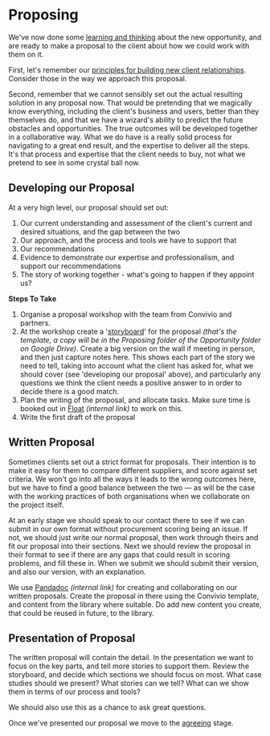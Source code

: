 # Proposing

We've now done some [learning and thinking](learning-and-thinking.md) about the new opportunity, and are ready to make a proposal to the client about how we could work with them on it.

First, let's remember our [principles for building new client relationships](principles-for-building-new-client-relationships.md). Consider those in the way we approach this proposal.

Second, remember that we cannot sensibly set out the actual resulting solution in any proposal now. That would be pretending that we magically know everything, including the client's business and users, better than they themselves do, and that we have a wizard's ability to predict the future obstacles and opportunities. The true outcomes will be developed together in a collaborative way. What we do have is a really solid process for navigating to a great end result, and the expertise to deliver all the steps. It's that process and expertise that the client needs to buy, not what we pretend to see in some crystal ball now.

## Developing our Proposal

At a very high level, our proposal should set out:

1. Our current understanding and assessment of the client's current and desired situations, and the gap between the two
2. Our approach, and the process and tools we have to support that
3. Our recommendations
4. Evidence to demonstrate our expertise and professionalism, and support our recommendations
5. The story of working together - what's going to happen if they appoint us?

**Steps To Take**

1. Organise a proposal workshop with the team from Convivio and partners.
2. At the workshop create a '[storyboard](https://docs.google.com/document/d/1ldyxcGL1CS6HpPQoWgf87F7Ul5Tsqr-fl14UnJK6fCg/edit)' for the proposal _\(that's the template, a copy will be in the Proposing folder of the Opportunity folder on Google Drive\)_. Create a big version on the wall if meeting in person, and then just capture notes here. This shows each part of the story we need to tell, taking into account what the client has asked for, what we should cover \(see 'developing our proposal' above\), and particularly any questions we think the client needs a positive answer to in order to decide there is a good match.
3. Plan the writing of the proposal, and allocate tasks. Make sure time is booked out in [Float](https://convivio.float.com/) _\(internal link\)_ to work on this.
4. Write the first draft of the proposal

## Written Proposal

Sometimes clients set out a strict format for proposals. Their intention is to make it easy for them to compare different suppliers, and score against set criteria. We won't go into all the ways it leads to the wrong outcomes here, but we have to find a good balance between the two — as will be the case with the working practices of both organisations when we collaborate on the project itself.

At an early stage we should speak to our contact there to see if we can submit in our own format without procurement scoring being an issue. If not, we should just write our normal proposal, then work through theirs and fit our proposal into their sections. Next we should review the proposal in their format to see if there are any gaps that could result in scoring problems, and fill these in. When we submit we should submit their version, and also our version, with an explanation.

We use [Pandadoc](https://app.pandadoc.com/a/#/dashboard/) _\(internal link\)_ for creating and collaborating on our written proposals. Create the proposal in there using the Convivio template, and content from the library where suitable. Do add new content you create, that could be reused in future, to the library.

## Presentation of Proposal

The written proposal will contain the detail. In the presentation we want to focus on the key parts, and tell more stories to support them. Review the storyboard, and decide which sections we should focus on most. What case studies should we present? What stories can we tell? What can we show them in terms of our process and tools?

We should also use this as a chance to ask great questions.

Once we've presented our proposal we move to the [agreeing](agreeing.md) stage.


